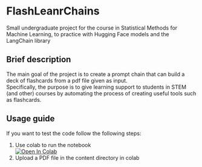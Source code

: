 # FlashLeanrChains
Small undergraduate project for the course in Statistical Methods for Machine Learning, to practice with Hugging Face models and the LangChain library

## Brief description
The main goal of the project is to create a prompt chain that can build a deck of flashcards from a pdf file given as input.\
Specifically, the purpose is to give learning support to students in STEM (and other) courses by automating the process of creating useful tools such as flashcards.

## Usage guide
If you want to test the code follow the following steps:

1. Use colab to run the notebook\
 [![Open In Colab](https://colab.research.google.com/assets/colab-badge.svg)](https://colab.research.google.com/drive/1rdpaBsDhvR9iMWct_-7ydEIxq9ZYCQHp#scrollTo=7M3fZZVPllhv)
2. Upload a PDF file in the content directory in colab
